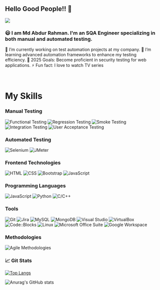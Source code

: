 ## Hello Good People!! 👋
![](https://komarev.com/ghpvc/?username=arhmnshmzzz&color=blue)


### 😃 I am Md Abdur Rahman. I'm an SQA Engineer specializing in both manual and automated testing.

🔭 I’m currently working on test automation projects at my company.
🌱 I’m learning advanced automation frameworks to enhance my testing efficiency.
🥅 2025 Goals: Become proficient in security testing for web applications.
⚡ Fun fact: I love to watch TV series



<!-- ### 🤝 Connect with me:
[<img align="left" alt="" width="22px" src="https://cdn.jsdelivr.net/npm/simple-icons@v3/icons/linkedin.svg" />][linkedin]
[<img align="left" alt="Tapu106 | Instagram" width="22px" src="https://cdn.jsdelivr.net/npm/simple-icons@v3/icons/instagram.svg" />][instagram] -->

<br />


# My Skills

<!-- !-->
<!-- !-->

### Manual Testing
![Functional Testing](https://img.shields.io/badge/-Functional%20Testing-0a0a0a?style=flat-square&logo=testing-library)
![Regression Testing](https://img.shields.io/badge/-Regression%20Testing-0a0a0a?style=flat-square&logo=testing-library)
![Smoke Testing](https://img.shields.io/badge/-Smoke%20Testing-0a0a0a?style=flat-square&logo=testing-library)
![Integration Testing](https://img.shields.io/badge/-Integration%20Testing-0a0a0a?style=flat-square&logo=testing-library)
![User Acceptance Testing](https://img.shields.io/badge/-User%20Acceptance%20Testing-0a0a0a?style=flat-square&logo=testing-library)

<!-- !-->

### Automated Testing
![Selenium](https://img.shields.io/badge/-Selenium-43B02A?style=flat-square&logo=selenium)
![JMeter](https://img.shields.io/badge/-JMeter-D22128?style=flat-square&logo=apache-jmeter)

<!-- !-->

### Frontend Technologies
![HTML](https://img.shields.io/badge/-HTML-E34F26?style=flat-square&logo=html5)
![CSS](https://img.shields.io/badge/-CSS-1572B6?style=flat-square&logo=css3)
![Bootstrap](https://img.shields.io/badge/-Bootstrap-563D7C?style=flat-square&logo=bootstrap)
![JavaScript](https://img.shields.io/badge/-JavaScript-F7DF1E?style=flat-square&logo=javascript)

<!-- !-->

### Programming Languages
![JavaScript](https://img.shields.io/badge/-JavaScript-F7DF1E?style=flat-square&logo=javascript)
![Python](https://img.shields.io/badge/-Python-3776AB?style=flat-square&logo=python)
![C/C++](https://img.shields.io/badge/-C%2FC++-00599C?style=flat-square&logo=c)

<!-- !-->

### Tools
![Git](https://img.shields.io/badge/-Git-F05032?style=flat-square&logo=git)
![Jira](https://img.shields.io/badge/-Jira-0052CC?style=flat-square&logo=jira)
![MySQL](https://img.shields.io/badge/-MySQL-4479A1?style=flat-square&logo=mysql)
![MongoDB](https://img.shields.io/badge/-MongoDB-47A248?style=flat-square&logo=mongodb)
![Visual Studio](https://img.shields.io/badge/-Visual%20Studio-5C2D91?style=flat-square&logo=visual-studio)
![VirtualBox](https://img.shields.io/badge/-VirtualBox-183A61?style=flat-square&logo=virtualbox)
![Code::Blocks](https://img.shields.io/badge/-Code%3A%3ABlocks-00599C?style=flat-square&logo=codeblocks)
![Linux](https://img.shields.io/badge/-Linux-FCC624?style=flat-square&logo=linux)
![Microsoft Office Suite](https://img.shields.io/badge/-Microsoft%20Office-217346?style=flat-square&logo=microsoft-office)
![Google Workspace](https://img.shields.io/badge/-Google%20Workspace-4285F4?style=flat-square&logo=google)

<!-- !-->

### Methodologies
![Agile Methodologies](https://img.shields.io/badge/-Agile%20Methodologies-0078D4?style=flat-square&logo=agile)



### 📈 Git Stats
[![Top Langs](https://github-readme-stats.vercel.app/api/top-langs/?username=arhmnshmzzz&layout=compact&langs_count=20&theme=blue-green)](https://github.com/anuraghazra/github-readme-stats)

![Anurag's GitHub stats](https://github-readme-stats.vercel.app/api?username=arhmnshmzzz&show_icons=true&theme=blue-green)





[linkedin]: https://www.linkedin.com/in/mdabdurrahmann/
[instagram]: https://www.instagram.com/arhmnshmzzz/

